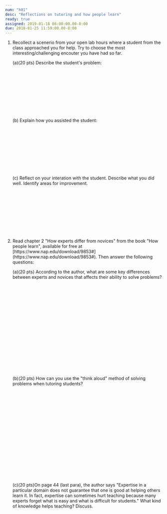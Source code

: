 ```yaml
---
num: "h01"
desc: "Reflections on tutoring and how people learn"
ready: true 
assigned: 2019-01-18 08:00:00.00-8:00
due: 2018-01-25 11:59:00.00-8:00
---
```


<ol>

<li style="padding-bottom:1em;" markdown="1">Recollect a scenerio from your open lab hours where a student from the class approached you for help. Try to choose the most interesting/challenging encouter you have had so far.

(a)(20 pts) Describe the student's problem:
<div style="padding-bottom:10em;" markdown="1"> </div>



(b) Explain how you assisted the student:
<div style="padding-bottom:10em;" markdown="1"> </div>


(c) Reflect on your interation with the student. Describe what you did well. Identify areas for improvement.
<div style="padding-bottom:10em;" markdown="1"> </div>



<div class="pagebreak">
</div>



<li style="padding-bottom:1em;" markdown="1">Read chapter 2 "How experts differ from novices" from the book "How people learn", available for free at [https://www.nap.edu/download/9853#](https://www.nap.edu/download/9853#). Then answer the following questions:


(a)(20 pts) According to the author, what are some key differences between experts and novices that affects their ability to solve problems? 
<div style="padding-bottom:20em;" markdown="1"> </div>



(b)(20 pts) How can you use the "think aloud" method of solving problems when tutoring students?
<div style="padding-bottom:20em;" markdown="1"> </div>


(c)(20 pts)On page 44 (last para), the author says "Expertise in a particular domain does not guarantee that one is good at helping others learn it. In fact, expertise can sometimes hurt teaching because many experts forget what is easy and what is difficult for students." What kind of knowledge helps teaching? Discuss.
<div style="padding-bottom:10em;" markdown="1"> </div>

